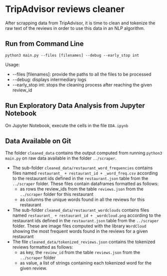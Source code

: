 # TripAdvisor reviews cleaner

After scrapping data from TripAdvisor, it is time to clean and tokenize the raw text of the reviews in order to use this data in an NLP algorithm.

## Run from Command Line

```
python3 main.py --files [filenames] --debug --early_stop int
```

Usage:
* --files [filenames]: provide the paths to all the files to be processed
* --debug: displays intermediary logs
* --early_stop int: stops the cleaning process after reaching the given review_id

## Run Exploratory Data Analysis from Jupyter Notebook

On Jupyter Notebook, execute the cells in the file ``` EDA.ipynb ```


## Data Available on Git

The folder ``` cleaned_data ``` contains the output computed from running ``` python3 main.py ``` on raw data available in the folder ``` ../scraper ```.
* The sub-folder ``` cleaned_data/restaurant_word_frequencies ``` contains files named ``` restaurant_ + restaurant_id + _word_freq.csv ``` according to the restaurant ids defined in the ```restaurant.json``` table from the ``` ../scraper ``` folder. These files contain dataframes formatted as follows:
  * as rows the review_ids from the table ``` reviews.json ``` from the ``` ../scraper ``` folder for this restaurant
  * as columns the unique words found in all the reviews for this restaurant
* The sub-folder ``` cleaned_data/restaurant_wordclouds ``` contains files named ``` restaurant_ + restaurant_id + _wordcloud.png ``` according to the restaurant ids defined in the ```restaurant.json``` table from the ``` ../scraper ``` folder. These are image files computed with the library ``` WordCloud ``` showing the most frequent words found in the reviews for a given restaurant
* The file ``` cleaned_data/tokenized_reviews.json ``` contains the tokenized reviews formatted as follows:
  * as key, the ```review_id``` from the table ``` reviews.json ``` from the ``` ../scraper ``` folder
  * as value, a list of strings containing each tokenized word for the given review.
